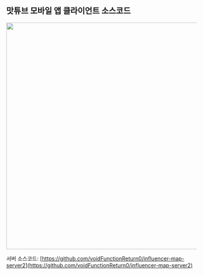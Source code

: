 ## 맛튜브 모바일 앱 클라이언트 소스코드

<img width="600" src="https://github.com/user-attachments/assets/c9ca9a16-c24b-4940-a5a1-593c5493e32e" />

서버 소스코드: [https://github.com/voidFunctionReturn0/influencer-map-server2](https://github.com/voidFunctionReturn0/influencer-map-server2)
